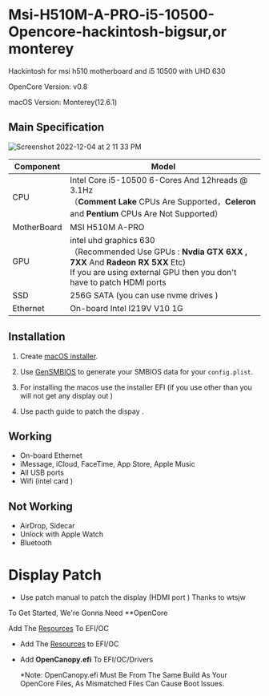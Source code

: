 # Msi-H510M-A-PRO-i5-10500-Opencore-hackintosh-bigsur,or monterey
Hackintosh  for msi h510  motherboard  and i5 10500 with  UHD 630 


OpenCore Version: v0.8

macOS Version: Monterey(12.6.1)

## Main Specification


![Screenshot 2022-12-04 at 2 11 33 PM](https://user-images.githubusercontent.com/68787359/205481716-d899b70e-e692-45a9-a799-3aeb4edad804.png)


| Component   | Model                                                        |
| ----------- | ------------------------------------------------------------ |
| CPU         | Intel Core i5-10500 6-Cores And 12hreads @ 3.1Hz<br/>（**Comment Lake** CPUs Are Supported，**Celeron** and **Pentium** CPUs Are Not Supported） |
| MotherBoard | MSI H510M A-PRO<br/>    |
| GPU         | intel uhd graphics 630<br/>（Recommended Use GPUs : **Nvdia GTX 6XX , 7XX** And **Radeon RX 5XX** Etc)  <br/> If you are using external GPU then you don't have to patch HDMI ports |
| SSD         | 256G SATA (you can use  nvme drives )
| Ethernet    | On-board Intel I219V V10 1G<br/>

## Installation

1. Create [macOS installer](https://dortania.github.io/OpenCore-Install-Guide/installer-guide/mac-install.html#downloading-macos-modern-os).

2. Use [GenSMBIOS](https://github.com/corpnewt/GenSMBIOS) to generate your SMBIOS data for your `config.plist`. 

3. For  installing the macos use the installer EFI (if you use other than  you will not get any display out )
4. Use pacth guide to patch the dispay  .

## Working

- On-board Ethernet
- iMessage, iCloud, FaceTime, App Store, Apple Music
- All USB ports
- Wifi (intel card )

## Not Working

- AirDrop, Sidecar
- Unlock with Apple Watch
- Bluetooth

# Display Patch
- Use patch manual to patch the display (HDMI port ) Thanks to wtsjw 


To Get Started, We're Gonna Need **OpenCore 

 Add The [Resources](https://github.com/acidanthera/OcBinaryData) To EFI/OC

- Add The [Resources](https://github.com/acidanthera/OcBinaryData) to EFI/OC

- Add **OpenCanopy.efi** To EFI/OC/Drivers

  *Note: OpenCanopy.efi Must Be From The Same Build As Your OpenCore Files, As Mismatched Files Can Cause Boot Issues.
